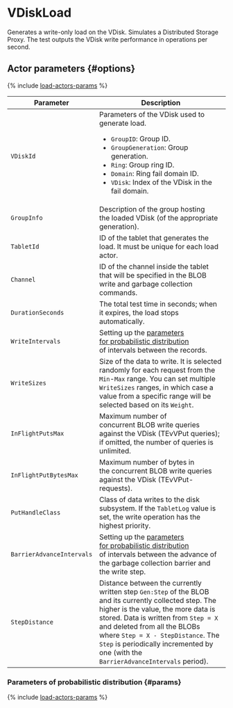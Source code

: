 # VDiskLoad

Generates a write-only load on the VDisk. Simulates a Distributed Storage Proxy. The test outputs the VDisk write performance in operations per second.

## Actor parameters {#options}

{% include [load-actors-params](../_includes/load-actors-params.md) %}

| Parameter                 | Description                                                                                                                                                                                                                                                                                                                                       |
|---------------------------|---------------------------------------------------------------------------------------------------------------------------------------------------------------------------------------------------------------------------------------------------------------------------------------------------------------------------------------------------|
| `VDiskId`                 | Parameters of the VDisk used to generate load.<ul><li>`GroupID`: Group ID.</li><li>`GroupGeneration`: Group generation.</li><li>`Ring`: Group ring ID.</li><li>`Domain`: Ring fail domain ID.</li><li>`VDisk`: Index of the VDisk in the fail domain.</li></ul>                                                                                   |
| `GroupInfo`               | Description of the group hosting the loaded VDisk (of the appropriate generation).                                                                                                                                                                                                                                                                |
| `TabletId`                | ID of the tablet that generates the load. It must be unique for each load actor.                                                                                                                                                                                                                                                                  |
| `Channel`                 | ID of the channel inside the tablet that will be specified in the BLOB write and garbage collection commands.                                                                                                                                                                                                                                     |
| `DurationSeconds`         | The total test time in seconds; when it expires, the load stops automatically.                                                                                                                                                                                                                                                                    |
| `WriteIntervals`          | Setting up the [parameters for probabilistic distribution](#params) of intervals between the records.                                                                                                                                                                                                                                             |
| `WriteSizes`              | Size of the data to write. It is selected randomly for each request from the `Min`-`Max` range. You can set multiple `WriteSizes` ranges, in which case a value from a specific range will be selected based on its `Weight`.                                                                                                                     |
| `InFlightPutsMax`         | Maximum number of concurrent BLOB write queries against the VDisk (TEvVPut queries); if omitted, the number of queries is unlimited.                                                                                                                                                                                                              |
| `InFlightPutBytesMax`     | Maximum number of bytes in the concurrent BLOB write queries against the VDisk (TEvVPut-requests).                                                                                                                                                                                                                                                |
| `PutHandleClass`          | Class of data writes to the disk subsystem. If the `TabletLog` value is set, the write operation has the highest priority.                                                                                                                                                                                                                        |
| `BarrierAdvanceIntervals` | Setting up the [parameters for probabilistic distribution](#params) of intervals between the advance of the garbage collection barrier and the write step.                                                                                                                                                                                        |
| `StepDistance`            | Distance between the currently written step `Gen:Step` of the BLOB and its currently collected step. The higher is the value, the more data is stored. Data is written from `Step = X` and deleted from all the BLOBs where `Step = X - StepDistance`. The `Step` is periodically incremented by one (with the `BarrierAdvanceIntervals` period). |

### Parameters of probabilistic distribution {#params}

{% include [load-actors-params](../_includes/load-actors-interval.md) %}
